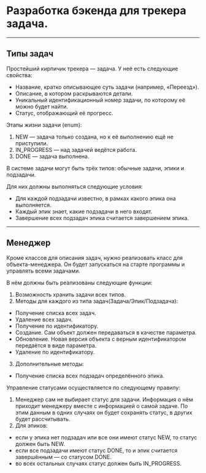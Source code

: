 # Разработка бэкенда для трекера задача.

---
## Типы задач
Простейший кирпичик трекера — задача. 
У неё есть следующие свойства:
- Название, кратко описывающее суть задачи (например, «Переезд»).
- Описание, в котором раскрываются детали.
- Уникальный идентификационный номер задачи, по которому её можно будет найти.
- Статус, отображающий её прогресс. 

Этапы жизни задачи (enum):
1. NEW — задача только создана, но к её выполнению ещё не приступили.
2. IN_PROGRESS — над задачей ведётся работа.
3. DONE — задача выполнена.

В системе задачи могут быть трёх типов: обычные задачи, эпики и подзадачи. 

Для них должны выполняться следующие условия:
- Для каждой подзадачи известно, в рамках какого эпика она выполняется.
- Каждый эпик знает, какие подзадачи в него входят.
- Завершение всех подзадач эпика считается завершением эпика.

---
## Менеджер

Кроме классов для описания задач, нужно реализовать класс для объекта-менеджера. 
Он будет запускаться на старте программы и управлять всеми задачами. 

В нём должны быть реализованы следующие функции:
1. Возможность хранить задачи всех типов. 
2. Методы для каждого из типа задач(Задача/Эпик/Подзадача):
 - Получение списка всех задач.
 - Удаление всех задач.
 - Получение по идентификатору.
 - Создание. Сам объект должен передаваться в качестве параметра.
 - Обновление. Новая версия объекта с верным идентификатором передаётся в виде параметра.
 - Удаление по идентификатору.
3. Дополнительные методы:
 - Получение списка всех подзадач определённого эпика.

Управление статусами осуществляется по следующему правилу:
 1. Менеджер сам не выбирает статус для задачи. Информация о нём приходит менеджеру вместе с информацией о самой задаче. 
    По этим данным в одних случаях он будет сохранять статус, в других будет рассчитывать.
 2. Для эпиков:
   - если у эпика нет подзадач или все они имеют статус NEW, то статус должен быть NEW.
   - если все подзадачи имеют статус DONE, то и эпик считается завершённым — со статусом DONE.
   - во всех остальных случаях статус должен быть IN_PROGRESS.